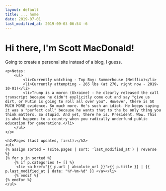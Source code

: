 ```yaml
---
layout: default
title: ... home
date: 2019-07-01
last_modified_at: 2019-09-03 06:54 -6
---
```

<div class="blurb">
	<h1>Hi there, I'm Scott MacDonald!</h1>	
	<p>Going to create a personal site instead of a blog, I guess.</p>	

	<p>Notes:
		<ul>
			<li>Currently watching - Top Boy: Summerhouse (Netflix)</li>
			<li>Currently attempting - 265 lbs (at 270, right now - 2019-10-01)</li>
			<li>Trump is a moron (Ukraine) - he clearly released the call transcript because he didn't explicitly come out and say "give us dirt, or Putin is going to roll all over you". However, there is SO MUCH MORE evidence. So much more. He's such an idiot. He keeps saying it was a "perfect call" because he wants that to the be only thing you think matters. So stupid. And yet, there he is. President. Wow. This is what happens to a country when you radically underfund public education for generations.</li>
		</ul>
	</p>

	<h2>Pages (last updated, first):</h2>
	<ul>
	{% assign sorted = (site.pages | sort: 'last_modified_at') | reverse %}
	{% for p in sorted %}
		{% if p.categories != [] %}
	  	 <li> <a href="{{ p.url | absolute_url }}">{{ p.title }} | {{ p.last_modified_at | date: "%Y-%m-%d" }} </a></li>
		{% endif %}
 	{% endfor %}
	</ul>

</div><!-- /.blurb -->
